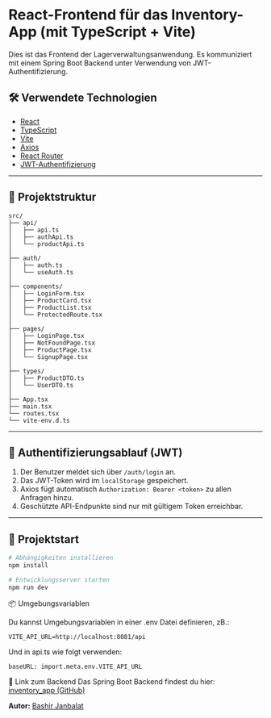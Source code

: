 # React-Frontend für das Inventory-App (mit TypeScript + Vite)

Dies ist das Frontend der Lagerverwaltungsanwendung. Es kommuniziert mit einem Spring Boot Backend unter Verwendung von JWT-Authentifizierung.

## 🛠 Verwendete Technologien

- [React](https://reactjs.org/)
- [TypeScript](https://www.typescriptlang.org/)
- [Vite](https://vitejs.dev/)
- [Axios](https://axios-http.com/)
- [React Router](https://reactrouter.com/) 
- [JWT-Authentifizierung](https://jwt.io/)

---

## 📁 Projektstruktur
````
src/
├── api/
│   ├── api.ts
│   ├── authApi.ts
│   └── productApi.ts
│
├── auth/
│   ├── auth.ts
│   └── useAuth.ts
│
├── components/
│   ├── LoginForm.tsx
│   ├── ProductCard.tsx
│   ├── ProductList.tsx
│   └── ProtectedRoute.tsx
│
├── pages/
│   ├── LoginPage.tsx
│   ├── NotFoundPage.tsx
│   ├── ProductPage.tsx
│   └── SignupPage.tsx
│
├── types/
│   ├── ProductDTO.ts
│   └── UserDTO.ts
│
├── App.tsx
├── main.tsx
└── routes.tsx
└── vite-env.d.ts

````

---

## 🔐 Authentifizierungsablauf (JWT)

1. Der Benutzer meldet sich über `/auth/login` an.
2. Das JWT-Token wird im `localStorage` gespeichert.
3. Axios fügt automatisch `Authorization: Bearer <token>` zu allen Anfragen hinzu.
4. Geschützte API-Endpunkte sind nur mit gültigem Token erreichbar.

---

## 🚀 Projektstart

```bash
# Abhängigkeiten installieren
npm install

# Entwicklungsserver starten
npm run dev
````

📦 Umgebungsvariablen

Du kannst Umgebungsvariablen in einer .env Datei definieren, zB.:

    VITE_API_URL=http://localhost:8081/api

Und in api.ts wie folgt verwenden:

    baseURL: import.meta.env.VITE_API_URL


🤝 Link zum Backend
Das Spring Boot Backend findest du hier: [inventory_app (GitHub)](https://github.com/Bashir-Janbalat/inventory_app)

**Autor:** [Bashir Janbalat](https://github.com/Bashir-Janbalat)

